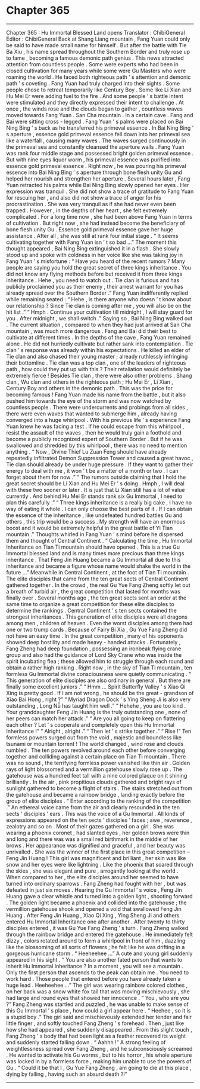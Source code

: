 
# Chapter 365


---

Chapter 365 : Hu Immortal Blessed Land opens
Translator :
ChibiGeneral
Editor :
ChibiGeneral
Back at Shang Liang mountain , Fang Yuan could only be said to have made small name for himself . But after the battle with Tie Ba Xiu , his name spread throughout the Southern Border and truly rose up to fame , becoming a famous demonic path genius .
This news attracted attention from countless people .
Some were experts who had been in closed cultivation for many years while some were Gu Masters who were roaming the world . He faced both righteous path ’ s attention and demonic path ’ s coveting . Fang Yuan had truly charged into their sights .
Some people chose to retreat temporarily like Century Boy . Some like Li Xian and Hu Mei Er were adding fuel to the fire . And some people ’ s battle intent were stimulated and they directly expressed their intent to challenge .
At once , the winds rose and the clouds began to gather , countless waves moved towards Fang Yuan .
San Cha mountain .
In a certain cave .
Fang and Bai were sitting cross - legged . Fang Yuan ’ s palms were placed on Bai Ning Bing ’ s back as he transferred his primeval essence .
In Bai Ning Bing ’ s aperture , essence gold primeval essence fell down into her primeval sea like a waterfall , causing many waves .
The waves surged continuously in the primeval sea and constantly cleansed the aperture walls .
Fang Yuan was rank four middle stage and possessed bright golden primeval essence . But with nine eyes liquor worm , his primeval essence was purified into essence gold primeval essence . Right now , he was pouring his primeval essence into Bai Ning Bing ’ s aperture through bone flesh unity Gu and helped her nourish and strengthen her aperture .
Several hours later , Fang Yuan retracted his palms while Bai Ning Bing slowly opened her eyes .
Her expression was tranquil .
She did not show a trace of gratitude to Fang Yuan for rescuing her , and also did not show a trace of anger for his procrastination .
She was very tranquil as if she had never even been trapped .
However , in the depths of her heart , she felt extremely complicated .
For a long time now , she had been above Fang Yuan in terms of cultivation . But right now , she had instead become the beneficiary of bone flesh unity Gu .
Essence gold primeval essence gave her huge assistance . After all , she was still at rank four initial stage .
“ It seems cultivating together with Fang Yuan isn ’ t so bad …” The moment this thought appeared , Bai Ning Bing extinguished it in a flash .
She slowly stood up and spoke with coldness in her voice like she was taking joy in Fang Yuan ’ s misfortune : “ Have you heard of the recent rumors ? Many people are saying you hold the great secret of three kings inheritance . You did not know any flying methods before but received it from three kings inheritance . Hehe , you need to watch out . Tie clan is furious and has publicly proclaimed you as their enemy , their arrest warrant for you has already spread over the Southern Border .”
Fang Yuan indifferently replied while remaining seated : “ Hehe , is there anyone who doesn ’ t know about our relationship ? Since Tie clan is coming after me , you will also be on the hit list .”
“ Hmph . Continue your cultivation till midnight , I will stay guard for you . After midnight , we shall switch .” Saying so , Bai Ning Bing walked out .
The current situation , compared to when they had just arrived at San Cha mountain , was much more dangerous . Fang and Bai did their best to cultivate at different times .
In the depths of the cave , Fang Yuan remained alone .
He did not hurriedly cultivate but rather sank into contemplation .
Tie clan ’ s response was already within his expectations . He killed an elder of Tie clan and also chased their young master ; already ruthlessly infringing their bottomline . Tie clan was a top clan , one of the leaders of righteous path , how could they put up with this ? Their retaliation would definitely be extremely fierce !
Besides Tie clan , there were also other problems .
Shang clan , Wu clan and others in the righteous path ; Hu Mei Er , Li Xian , Century Boy and others in the demonic path .
This was the price for becoming famous !
Fang Yuan made his name from the battle , but it also pushed him towards the eye of the storm and was now watched by countless people . There were undercurrents and probings from all sides , there were even waves that wanted to submerge him , already having converged into a huge whirlpool .
With his previous life ’ s experience Fang Yuan knew he was facing a test .
If he could escape from this whirlpool , resist the assault of the waves , then he would truly gain a foothold and become a publicly recognized expert of Southern Border .
But if he was swallowed and shredded by this whirlpool , there was no need to mention anything .
“ Now , Divine Thief Lu Zuan Feng should have already repeatedly infiltrated Demon Suppression Tower and caused a great havoc , Tie clan should already be under huge pressure . If they want to gather their energy to deal with me , it won ’ t be a matter of a month or two . I can forget about them for now .”
“ The rumors outside claiming that I hold the great secret should be Li Xian and Hu Mei Er ’ s doing . Hmph , I will deal with these two sooner or later . It is just that Li Xian still has a lot of value currently . And behind Hu Mei Er stands rank six Gu Immortal , I need to plan this carefully .”
“ Three kings inheritance is a really big cake , I have no way of eating it whole . I can only choose the best parts of it . If I can obtain the essence of the inheritance , like undefeated hundred battles Gu and others , this trip would be a success . My strength will have an enormous boost and it would be extremely helpful in the great battle of Yi Tian mountain .”
Thoughts whirled in Fang Yuan ’ s mind before he dispersed them and thought of Central Continent .
“ Calculating the time , Hu Immortal Inheritance on Tian Ti mountain should have opened . This is a true Gu Immortal blessed land and is many times more precious than three kings inheritance . That Feng Jin Huang became a Gu Immortal all due to this inheritance and became a figure whose name would shake the world in the future …”
Meanwhile in Central Continent , at the foot of Tian Ti mountain .
The elite disciples that came from the ten great sects of Central Continent gathered together .
In the crowd , the real Gu Yue Fang Zheng softly let out a breath of turbid air , the great competition that lasted for months was finally over .
Several months ago , the ten great sects sent an order at the same time to organize a great competition for these elite disciples to determine the rankings .
Central Continent ’ s ten sects contained the strongest inheritances . This generation of elite disciples were all dragons among men , children of heaven . Even the worst disciples among them had one or two trump cards .
Because of Fairy Bi Xia , Gu Yue Fang Zheng did not have an easy time .
In the great competition , many of his opponents showed deep hostility and made heavy - handed attacks . Fortunately , Fang Zheng had deep foundation , possessing an ironbeak flying crane group and also had the guidance of Lord Sky Crane who was inside the spirit incubating flea ; these allowed him to struggle through each round and obtain a rather high ranking .
Right now , in the sky of Tian Ti mountain , ten formless Gu Immortal divine consciousness were quietly communicating .
“ This generation of elite disciples are also ordinary in general . But there are finally some excellent juniors .”
“ Hmm … Spirit Butterfly Valley ’ s Xiao Qi Xing is pretty good . If I am not wrong , he should be the great - grandson of Xiao Bai Hong , right ?”
“ Myriad Dragon Dock ’ s Ying Sheng Ji is also very outstanding , Long Nǚ has taught him well .”
“ Hehehe , you are too kind . Your granddaughter Feng Jin Huang is the truly outstanding one , none of her peers can match her attack .”
“ Are you all going to keep on flattering each other ? Let ’ s cooperate and completely open this Hu Immortal Inheritance !”
“ Alright , alright .”
“ Then let ’ s strike together .”
“ Rise !”
Ten formless powers surged out from the void , majestic and boundless like tsunami or mountain torrent !
The world changed , wind rose and clouds rumbled .
The ten powers revolved around each other before converging together and colliding against a certain place on Tian Ti mountain .
There was no sound , the terrifying formless power vanished like thin air . Golden rays of light blossomed and a vermillion gatehouse slowly rose up .
The gatehouse was a hundred feet tall with a nine colored plaque on it shining brilliantly .
In the air , pink propitious clouds gathered and bright rays of sunlight gathered to become a flight of stairs .
The stairs stretched out from the gatehouse and became a rainbow bridge , landing exactly before the group of elite disciples .
“ Enter according to the ranking of the competition .” An ethereal voice came from the air and clearly resounded in the ten sects ’ disciples ’ ears .
This was the voice of a Gu Immortal .
All kinds of expressions appeared on the ten sects ’ disciples ’ faces ; awe , reverence , zealotry and so on . Most of their gazes gathered on a girl .
She was wearing a phoenix coronet , had slanted eyes , her golden brows were thin and long and there was was a small red birthmark in the middle of her brows . Her appearance was dignified and graceful , and her beauty was unrivalled .
She was the winner of the first place in this great competition – Feng Jin Huang !
This girl was magnificent and brilliant , her skin was like snow and her eyes were like lightning . Like the phoenix that soared through the skies , she was elegant and pure , arrogantly looking at the world . When compared to her , the elite disciples around her seemed to have turned into ordinary sparrows .
Fang Zheng had fought with her , but was defeated in just six moves .
Hearing the Gu Immortal ’ s voice , Feng Jin Huang gave a clear whistle and turned into a golden light , shooting forward .
The golden light became a phoenix and collided into the gatehouse ; the vermillion gatehouse shook and opened a void that swallowed Feng Jin Huang .
After Feng Jin Huang , Xiao Qi Xing , Ying Sheng Ji and others entered Hu Immortal Inheritance one after another .
After twenty to thirty disciples entered , it was Gu Yue Fang Zheng ’ s turn .
Fang Zheng walked through the rainbow bridge and entered the gatehouse . He immediately felt dizzy , colors rotated around to form a whirlpool in front of him , dazzling like the blossoming of all sorts of flowers ; he felt like he was drifting in a gorgeous hurricane storm .
“ Heeheehee …” A cute and young girl suddenly appeared in his sight .
“ You are also another fated person that wants to inherit Hu Immortal Inheritance ? In a moment , you will see a mountain . Only the first person that ascends to the peak can obtain me . You need to work hard . Those people that entered before you have already taken a huge lead . Heeheehee …” The girl was wearing rainbow colored clothes , on her back was a snow white fox tail that was moving mischievously , she had large and round eyes that showed her innocence .
“ You , who are you ?” Fang Zheng was startled and puzzled , he was unable to make sense of this Gu Immortal ’ s place , how could a girl appear here .
“ Heehee , so it is a stupid boy .” The girl said and mischievously extended her tender and fair little finger , and softly touched Fang Zheng ’ s forehead .
Then , just like how she had appeared , she suddenly disappeared .
From this slight touch , Fang Zheng ’ s body that had been light as a feather recovered its weight and suddenly started falling down .
“ Aahhh !” A strong feeling of weightlessness spread over Fang Zheng , and he subconsciously screamed .
He wanted to activate his Gu worms , but to his horror , his whole aperture was locked in by a formless force , making him unable to use the powers of Gu .
“ Could it be that I , Gu Yue Fang Zheng , am going to die at this place , dying by falling , having such an absurd death ?!”

---

